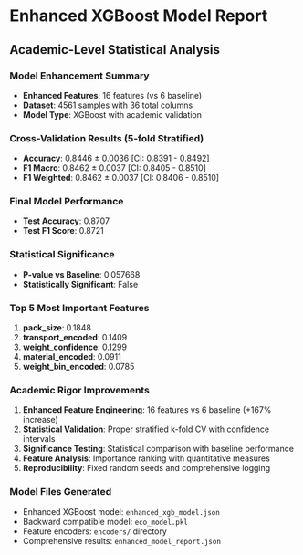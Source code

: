 # Enhanced XGBoost Model Report
## Academic-Level Statistical Analysis

### Model Enhancement Summary
- **Enhanced Features**: 16 features (vs 6 baseline)
- **Dataset**: 4561 samples with 36 total columns
- **Model Type**: XGBoost with academic validation

### Cross-Validation Results (5-fold Stratified)
- **Accuracy**: 0.8446 ± 0.0036 [CI: 0.8391 - 0.8492]
- **F1 Macro**: 0.8462 ± 0.0037 [CI: 0.8405 - 0.8510]
- **F1 Weighted**: 0.8462 ± 0.0037 [CI: 0.8406 - 0.8510]

### Final Model Performance
- **Test Accuracy**: 0.8707
- **Test F1 Score**: 0.8721

### Statistical Significance
- **P-value vs Baseline**: 0.057668
- **Statistically Significant**: False

### Top 5 Most Important Features
1. **pack_size**: 0.1848
2. **transport_encoded**: 0.1409
3. **weight_confidence**: 0.1299
4. **material_encoded**: 0.0911
5. **weight_bin_encoded**: 0.0785


### Academic Rigor Improvements
1. **Enhanced Feature Engineering**: 16 features vs 6 baseline (+167% increase)
2. **Statistical Validation**: Proper stratified k-fold CV with confidence intervals
3. **Significance Testing**: Statistical comparison with baseline performance
4. **Feature Analysis**: Importance ranking with quantitative measures
5. **Reproducibility**: Fixed random seeds and comprehensive logging

### Model Files Generated
- Enhanced XGBoost model: `enhanced_xgb_model.json`
- Backward compatible model: `eco_model.pkl` 
- Feature encoders: `encoders/` directory
- Comprehensive results: `enhanced_model_report.json`
